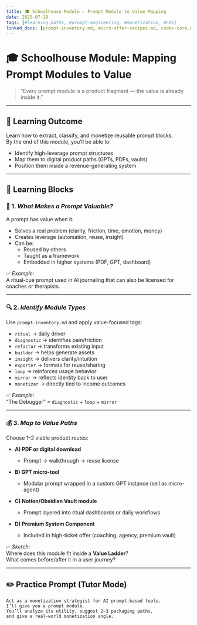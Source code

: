 ```yaml
---
title: 🎓 Schoolhouse Module — Prompt Module to Value Mapping  
date: 2025-07-10  
tags: [#learning-paths, #prompt-engineering, #monetization, #LBS]  
linked_docs: [prompt-inventory.md, micro-offer-recipes.md, codex-core.md]  
---
```


# 🎓 Schoolhouse Module: Mapping Prompt Modules to Value

> “Every prompt module is a product fragment — the value is already inside it.”

---

## 🎯 Learning Outcome

Learn how to extract, classify, and monetize reusable prompt blocks.  
By the end of this module, you’ll be able to:
- Identify high-leverage prompt structures
- Map them to digital product paths (GPTs, PDFs, vaults)
- Position them inside a revenue-generating system

---

## 🧱 Learning Blocks

### 🧠 1. *What Makes a Prompt Valuable?*

A prompt has value when it:
- Solves a real problem (clarity, friction, time, emotion, money)
- Creates leverage (automation, reuse, insight)
- Can be:
  - Reused by others
  - Taught as a framework
  - Embedded in higher systems (PDF, GPT, dashboard)

✅ *Example:*  
A ritual-cue prompt used in AI journaling that can also be licensed for coaches or therapists.

---

### 🔍 2. *Identify Module Types*

Use `prompt-inventory.md` and apply value-focused tags:

- `ritual` → daily driver  
- `diagnostic` → identifies pain/friction  
- `refactor` → transforms existing input  
- `builder` → helps generate assets  
- `insight` → delivers clarity/intuition  
- `exporter` → formats for reuse/sharing  
- `loop` → reinforces usage behavior  
- `mirror` → reflects identity back to user  
- `monetizer` → directly tied to income outcomes

✅ *Example:*  
“The Debugger” = `diagnostic` + `loop` + `mirror`

---

### 💰 3. *Map to Value Paths*

Choose 1–2 viable product routes:

- **A) PDF or digital download**  
  - Prompt → walkthrough → reuse license

- **B) GPT micro-tool**  
  - Modular prompt wrapped in a custom GPT instance (sell as micro-agent)

- **C) Notion/Obsidian Vault module**  
  - Prompt layered into ritual dashboards or daily workflows

- **D) Premium System Component**  
  - Included in high-ticket offer (coaching, agency, premium vault)

✅ *Sketch:*  
Where does this module fit inside a **Value Ladder**?  
What comes before/after it in a user journey?

---

## ✏️ Practice Prompt (Tutor Mode)

```prompt
Act as a monetization strategist for AI prompt-based tools.  
I’ll give you a prompt module.  
You’ll analyze its utility, suggest 2–3 packaging paths,  
and give a real-world monetization angle.
